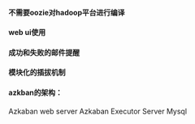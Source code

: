 #### 不需要oozie对hadoop平台进行编译
#### web ui使用
#### 成功和失败的邮件提醒
#### 模块化的插拔机制
#### azkban的架构：
Azkaban web server
Azkaban Executor Server
Mysql